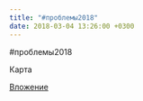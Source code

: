 ```yaml
---
title: "#проблемы2018"
date: 2018-03-04 13:26:00 +0300
---
```


#проблемы2018

Карта

[Вложение](https://vk.com/photo41076938_456242874)
